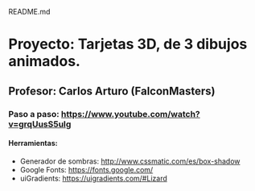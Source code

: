 README.md

# Proyecto: Tarjetas 3D, de 3 dibujos animados.
## Profesor: Carlos Arturo (FalconMasters)
### Paso a paso: https://www.youtube.com/watch?v=grqUusS5uIg

#### Herramientas:
* Generador de sombras: http://www.cssmatic.com/es/box-shadow
* Google Fonts: https://fonts.google.com/
* uiGradients: https://uigradients.com/#Lizard
